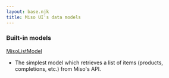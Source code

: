 ```yaml
---
layout: base.njk
title: Miso UI's data models
---
```


### Built-in models
[MisoListModel](./list-model)
* The simplest model which retrieves a list of items (products, completions, etc.) from Miso's API.
